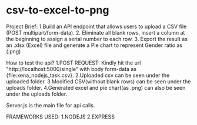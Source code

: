 # csv-to-excel-to-png

Project Brief:
1.Build an API endpoint that allows users to upload a CSV file (POST multipart/form-data).
2. Eliminate all blank rows, insert a column at the beginning to assign a serial number to each row.
3. Export the result as an .xlsx (Excel) file and generate a Pie chart to represent Gender ratio as (.png)

How to test the api?
1.POST REQUEST: Kindly hit the url "http://localhost:5000/single" with body form-data as {file:xena_nodejs_task.csv}.
2.Uploaded csv can be seen under the uploaded folder.
3.Modified CSV(without blank rows) can be seen under the uploads folder.
4.Generated excel and pie chart(as .png) can also be seen under the uploads folder.

Server.js is the main file for api calls.

FRAMEWORKS USED:
1.NODEJS
2.EXPRESS 



